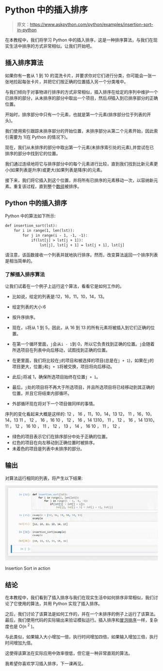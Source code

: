 # Python 中的插入排序

> 原文：<https://www.askpython.com/python/examples/insertion-sort-in-python>

在本教程中，我们将学习 Python 中的插入排序，这是一种排序算法，与我们在现实生活中排序的方式非常相似。让我们开始吧。

## 插入排序算法

如果你有一套从 1 到 10 的混洗卡片，并要求你对它们进行分类，你可能会一张一张地捡起每张卡片，并把它们按正确的位置插入另一个分类堆中。

与我们倾向于对事物进行排序的方式非常相似，插入排序在给定的序列中维护一个已排序的部分，从未排序的部分中取出一个项目，然后*将*插入到已排序部分的正确位置。

开始时，排序部分中只有一个元素，也就是第一个元素(排序部分位于列表的开头)。

我们使用索引跟踪未排序部分的开始位置，未排序部分从第二个元素开始，因此索引需要为 1(在 Python 的情况下)。

现在，我们从未排序的部分中取出第一个元素(未排序索引处的元素),并尝试在已排序的部分中找到它的位置。

我们通过连续地将它与排序部分中的每个元素进行比较，直到我们找到比新元素更小(如果列表是升序)或更大(如果列表是降序)的元素。

接下来，我们将它插入到这个位置，并将所有已排序的元素移动一次，以容纳新元素。重复该过程，直到整个[数组](https://www.askpython.com/python/array/python-array-declaration)被排序。

## Python 中的插入排序

Python 中的算法如下所示:

```
def insertion_sort(lst):
    for i in range(1, len(lst)):
        for j in range(i - 1, -1, -1):
            if(lst[j] > lst[j + 1]):
                lst[j], lst[j + 1] = lst[j + 1], lst[j]

```

请注意，该函数接收一个列表并就地执行排序。然而，改变算法返回一个排序列表是相当简单的。

### 了解插入排序算法

让我们试着在一个例子上运行这个算法，看看它是如何工作的。

*   比如说，给定的列表是:12，16，11，10，14，13。
*   给定列表的大小:6
*   按升序排序。

*   现在，`i`将从 1 到 5，因此，从 16 到 13 的所有元素将被插入到它们正确的位置。
*   在第一个循环里面，`j`会从`i - 1`到 0，所以它负责找到正确的位置。`j`会随着所选项目在列表中向后移动，试图找到正确的位置。
*   在更里面，我们将比较在`j`的项目和被选择的项目(总是在`j + 1`)，如果在`j`的项目更大，位置`j`和`j + 1`将被交换，项目将向后移动。
*   此后`j`将减 1，确保所选项目始终在位置`j + 1`。
*   最后，`j`处的项目将不再大于所选项目，并且所选项目将已经移动到其正确的位置，并且它将结束内部循环。
*   外部循环现在将对下一个项目做同样的事情。

序列的变化看起来大概是这样的:
12 ， 16 ，11，10，14，13
12， 11 ，16，10，14，13
11 ， 12 ， 16 ，16 10 ， 12 ， 16 ，14
1310， 11 ， 12 ， 16 ，14
1310， 11 ， 12 ， 16
10 ， 11 ， 12 ， 13 ， 14 ， 16
10 ， 11 ， 12 ，

*   绿色的项目表示它们在排序部分中处于正确的位置。
*   红色的项目在向左移动到正确位置时被排序。
*   未着色的项目是列表中未排序的部分。

## 输出

对算法运行相同的列表，将产生以下结果:

![Insertion Sort Example](img/f6f3f386f8e7f9bcdc36856bcf26b23c.png)

Insertion Sort in action

## 结论

在本教程中，我们看到了插入排序与我们在现实生活中如何排序非常相似，我们讨论了它使用的算法，并用 Python 实现了插入排序。

之后，我们讨论了该算法是如何工作的，并在一个未排序的例子上运行了该算法。最后，我们使用代码的实际输出来验证模拟运行。插入排序和[冒泡排序](https://www.askpython.com/python/examples/bubble-sort-in-python)一样，复杂度也是 O(n <sup>2</sup> )。

与此类似，如果输入大小增加一倍，执行时间增加四倍，如果输入增加三倍，执行时间增加九倍。

这使得该算法在实际应用中效率很低，但它是一种非常直观的算法。

我希望你喜欢学习插入排序，下一课再见。